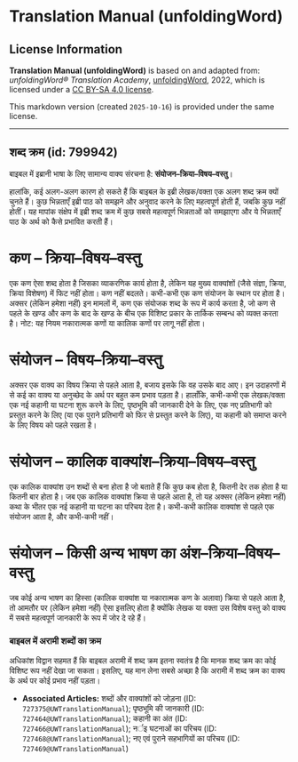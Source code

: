 # Translation Manual (unfoldingWord)

## License Information

**Translation Manual (unfoldingWord)** is based on and adapted from: _unfoldingWord® Translation Academy_, [unfoldingWord](https://unfoldingword.org/utw), 2022, which is licensed under a [CC BY-SA 4.0 license](https://creativecommons.org/licenses/by-sa/4.0/legalcode.en).

This markdown version (created `2025-10-16`) is provided under the same license.



--------------------------------

## शब्द क्रम (id: 799942)

बाइबल में इब्रानी भाषा के लिए सामान्य वाक्य संरचना है: **संयोजन–क्रिया–विषय–वस्तु**।

हालांकि, कई अलग\-अलग कारण हो सकते हैं कि बाइबल के इब्री लेखक/वक्ता एक अलग शब्द क्रम क्यों चुनते हैं। कुछ भिन्नताएँ इब्री पाठ को समझने और अनुवाद करने के लिए महत्वपूर्ण होती हैं, जबकि कुछ नहीं होतीं। यह मापांक संक्षेप में इब्री शब्द क्रम में कुछ सबसे महत्वपूर्ण भिन्नताओं को समझाएगा और ये भिन्नताएँ पाठ के अर्थ को कैसे प्रभावित करती हैं।

**कण** – क्रिया–विषय–वस्तु
==========================

एक कण ऐसा शब्द होता है जिसका व्याकरणिक कार्य होता है, लेकिन यह मुख्य वाक्यांशों (जैसे संज्ञा, क्रिया, क्रिया विशेषण) में फिट नहीं होता। कण नहीं बदलते। कभी\-कभी एक कण संयोजन के स्थान पर होता है। अक्सर (लेकिन हमेशा नहीं) इन मामलों में, कण एक संयोजक शब्द के रूप में कार्य करता है, जो कण से पहले के खण्ड और कण के बाद के खण्ड के बीच एक विशिष्ट प्रकार के तार्किक सम्बन्ध को व्यक्त करता है। नोट: यह नियम नकारात्मक कणों या कालिक कणों पर लागू नहीं होता।

संयोजन – **विषय**–क्रिया–वस्तु
==============================

अक्सर एक वाक्य का विषय क्रिया से पहले आता है, बजाय इसके कि वह उसके बाद आए। इन उदाहरणों में से कई का वाक्य या अनुच्छेद के अर्थ पर बहुत कम प्रभाव पड़ता है। हालाँकि, कभी\-कभी एक लेखक/वक्ता एक नई कहानी या घटना शुरू करने के लिए, पृष्ठभूमि की जानकारी देने के लिए, एक नए प्रतिभागी को प्रस्तुत करने के लिए (या एक पुराने प्रतिभागी को फिर से प्रस्तुत करने के लिए), या कहानी को समाप्त करने के लिए विषय को पहले रखता है। 

संयोजन – **कालिक वाक्यांश**–क्रिया–विषय–वस्तु
=============================================

एक कालिक वाक्यांश उन शब्दों से बना होता है जो बताते हैं कि कुछ कब होता है, कितनी देर तक होता है या कितनी बार होता है। जब एक कालिक वाक्यांश क्रिया से पहले आता है, तो यह अक्सर (लेकिन हमेशा नहीं) कथा के भीतर एक नई कहानी या घटना का परिचय देता है। कभी\-कभी कालिक वाक्यांश से पहले एक संयोजन आता है, और कभी\-कभी नहीं।

संयोजन – **किसी अन्य भाषण का अंश**–क्रिया–विषय–वस्तु
====================================================

जब कोई अन्य भाषण का हिस्सा (कालिक वाक्यांश या नकारात्मक कण के अलावा) क्रिया से पहले आता है, तो आमतौर पर (लेकिन हमेशा नहीं) ऐसा इसलिए होता है क्योंकि लेखक या वक्ता उस विशेष वस्तु को वाक्य में सबसे महत्वपूर्ण जानकारी के रूप में जोर दे रहे हैं।

### बाइबल में अरामी शब्दों का क्रम

अधिकांश विद्वान सहमत हैं कि बाइबल अरामी में शब्द क्रम इतना स्वतंत्र है कि मानक शब्द क्रम का कोई विशिष्ट रूप नहीं देखा जा सकता। इसलिए, यह मान लेना सबसे अच्छा है कि अरामी में शब्द क्रम का वाक्य के अर्थ पर कोई प्रभाव नहीं पड़ता।

* **Associated Articles:** शब्दों और वाक्यांशों को जोड़ना (ID: `727375@UWTranslationManual`); पृष्ठभूमि की जानकारी (ID: `727464@UWTranslationManual`); कहानी का अंत (ID: `727466@UWTranslationManual`); नर्इ घटनाओं का परिचय (ID: `727468@UWTranslationManual`); नए एवं पुराने सहभागियों का परिचय (ID: `727469@UWTranslationManual`)

